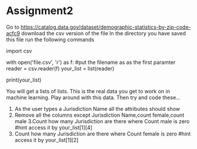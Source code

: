 # Assignment2

Go to https://catalog.data.gov/dataset/demographic-statistics-by-zip-code-acfc9
download the csv version of the file 
In the directory you have saved this file run the following commands

import csv

with open('file.csv', 'r') as f:  #put the filename as as the first paramter
  reader = csv.reader(f)
  your_list = list(reader)

print(your_list)

You will get a lists of lists. This is the real data you get to work on in machine learning. Play around with this data. Then try and code these...

1. As the user types a Jurisdiction Name all the attributes should show 
2. Remove all the columns except Jurisdiction Name,count female,count male
3.Count how many Jurisdiction are there where Count male is zero            #hint access it by your_list[1][4]
4. Count how many Jurisdiction are there where Count female is zero         #hint access it by your_list[1][2]

